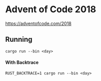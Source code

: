 # Advent of Code 2018

https://adventofcode.com/2018

## Running

`cargo run --bin <day>`

#### With Backtrace

`RUST_BACKTRACE=1 cargo run --bin <day>`